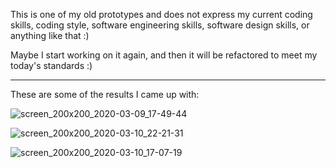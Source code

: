 This is one of my old prototypes and does not express my current coding skills, coding style, software engineering skills, software design skills, or anything like that :)

Maybe I start working on it again, and then it will be refactored to meet my today's standards :)

-----

These are some of the results I came up with:

![screen_200x200_2020-03-09_17-49-44](https://github.com/moh-shah/procedural-art-with-particles-in-unity/assets/35012433/1569f972-16a6-4d09-af9e-15f75a34751c)


![screen_200x200_2020-03-10_22-21-31](https://github.com/moh-shah/procedural-art-with-particles-in-unity/assets/35012433/b9c320b0-09b5-4c86-a006-20c7b7da6de3)


![screen_200x200_2020-03-10_17-07-19](https://github.com/moh-shah/procedural-art-with-particles-in-unity/assets/35012433/97f50564-b08f-45c7-b357-a29db3f53276)
